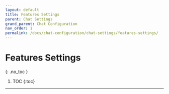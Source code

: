 ```yaml
---
layout: default
title: Features Settings
parent: Chat Settings
grand_parent: Chat Configuration
nav_order: 1
permalink: /docs/chat-configuration/chat-settings/features-settings/
---
```


# Features Settings
{: .no_toc }


1. TOC
{:toc}

---